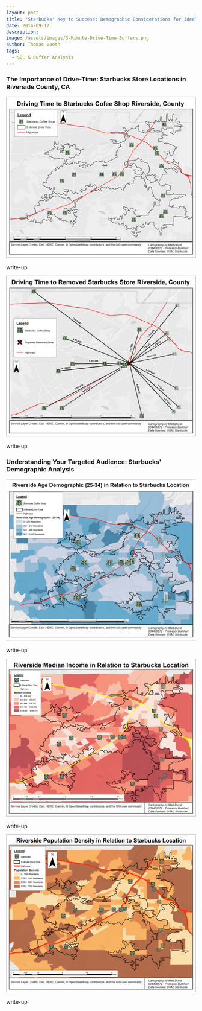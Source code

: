 ```yaml
---
layout: post
title: "Starbucks' Key to Success: Demographic Considerations for Ideal Store Locations in Riverside County, CA" 
date: 2014-09-12
description: 
image: /assets/images/3-Minute-Drive-Time-Buffers.png
author: Thomas Vaeth
tags: 
  - SQL & Buffer Analysis
---
```


### The Importance of Drive-Time: Starbucks Store Locations in Riverside County, CA

![Map GIS](/assets/images/3-Minute-Drive-Time-Buffers.png)

write-up

![Placeholder](/assets/images/Eliminated-store-based-on-drive-time.png)

write-up

### Understanding Your Targeted Audience: Starbucks' Demographic Analysis

![Placeholder](/assets/images/Age-Demographic.png)

write-up

![Map GIS](/assets/images/Median-Income.png)

write-up

![Placeholder](/assets/images/Pop-Density.png)

write-up